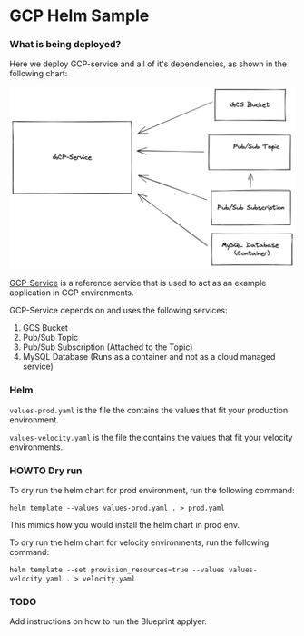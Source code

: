 # GCP Helm Sample

### What is being deployed?
Here we deploy GCP-service and all of it's dependencies, as shown in the following chart:

![](../../../references/gcp-service/media/chart.png)

[GCP-Service](../../../references/gcp-service) is a reference service that is used to act as an example application in GCP environments.

GCP-Service depends on and uses the following services:
1. GCS Bucket
2. Pub/Sub Topic
3. Pub/Sub Subscription (Attached to the Topic)
4. MySQL Database (Runs as a container and not as a cloud managed service)


### Helm

`velues-prod.yaml` is the file the contains the values that fit your production environment.

`values-velocity.yaml` is the file the contains the values that fit your velocity environments.


### HOWTO Dry run

To dry run the helm chart for prod environment, run the following command:
```shell
helm template --values values-prod.yaml . > prod.yaml
```
This mimics how you would install the helm chart in prod env.

To dry run the helm chart for velocity environments, run the following command:
```shell
helm template --set provision_resources=true --values values-velocity.yaml . > velocity.yaml
```



### TODO

Add instructions on how to run the Blueprint applyer.
